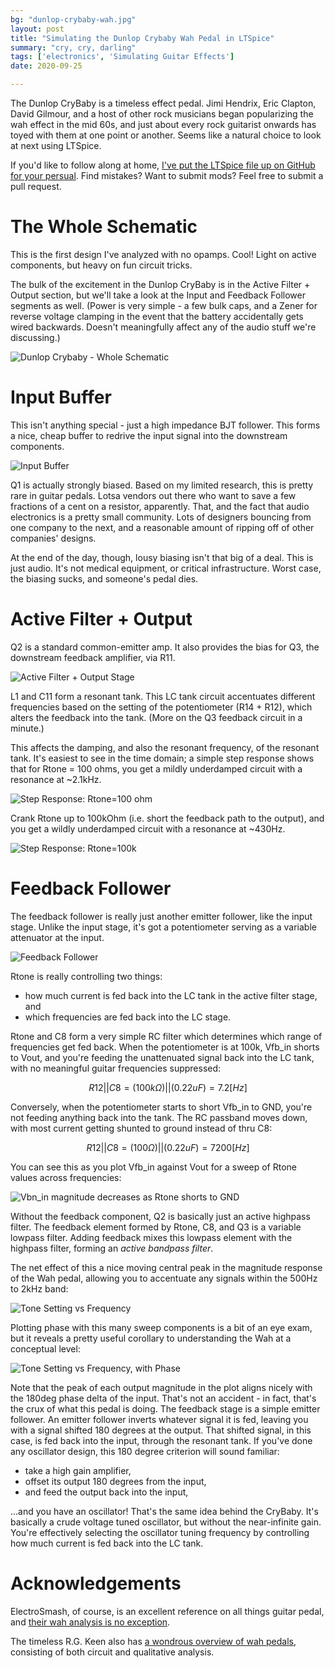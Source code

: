 ```yaml
---
bg: "dunlop-crybaby-wah.jpg"
layout: post
title: "Simulating the Dunlop Crybaby Wah Pedal in LTSpice"
summary: "cry, cry, darling"
tags: ['electronics', 'Simulating Guitar Effects']
date: 2020-09-25

---
```


The Dunlop CryBaby is a timeless effect pedal. Jimi Hendrix, Eric Clapton, David Gilmour, and a host of other rock musicians began popularizing the wah effect in the mid 60s, and just about every rock guitarist onwards has toyed with them at one point or another. Seems like a natural choice to look at next using LTSpice. 

If you'd like to follow along at home, [I've put the LTSpice file up on GitHub for your persual](https://github.com/Cushychicken/ltspice-guitar-pedals/tree/master/dunlop-crybaby-wah). Find mistakes? Want to submit mods? Feel free to submit a pull request. 

# The Whole Schematic

This is the first design I've analyzed with no opamps. Cool! Light on active components, but heavy on fun circuit tricks. 

The bulk of the excitement in the Dunlop CryBaby is in the Active Filter + Output section, but we'll take a look at the Input and Feedback Follower segments as well. (Power is very simple - a few bulk caps, and a Zener for reverse voltage clamping in the event that the battery accidentally gets wired backwards. Doesn't meaningfully affect any of the audio stuff we're discussing.)

![Dunlop Crybaby - Whole Schematic](../assets/images/Image-1600979249553.png)

# Input Buffer 

This isn't anything special - just a high impedance BJT follower. This forms a nice, cheap buffer to redrive the input signal into the downstream components. 

![Input Buffer](../assets/images/2020-09-25-ltspice-dunlop-crybaby/Image-1600979302189.png)

Q1 is actually strongly biased. Based on my limited research, this is pretty rare in guitar pedals. Lotsa vendors out there who want to save a few fractions of a cent on a resistor, apparently. That, and the fact that audio electronics is a pretty small community. Lots of designers bouncing from one company to the next, and a reasonable amount of ripping off of other companies' designs. 

At the end of the day, though, lousy biasing isn't that big of a deal. This is just audio. It's not medical equipment, or critical infrastructure. Worst case, the biasing sucks, and someone's pedal dies. 

# Active Filter + Output
Q2 is a standard common-emitter amp. It also provides the bias for Q3, the downstream feedback amplifier, via R11. 

![Active Filter + Output Stage](../assets/images/Image-1600979345975.png)

L1 and C11 form a resonant tank. This LC tank circuit accentuates different frequencies based on the setting of the potentiometer (R14 + R12), which alters the feedback into the tank. (More on the Q3 feedback circuit in a minute.)

This affects the damping, and also the resonant frequency, of the resonant tank. It's easiest to see in the time domain; a simple step response shows that for Rtone = 100 ohms, you get a mildly underdamped circuit with a resonance at ~2.1kHz. 

![Step Response: Rtone=100 ohm](../assets/images/Image-1600979387157.png)

Crank Rtone up to 100kOhm (i.e. short the feedback path to the output), and you get a wildly underdamped circuit with a resonance at ~430Hz. 

![Step Response: Rtone=100k](../assets/images/Image-1600979449819.png)

# Feedback Follower 

The feedback follower is really just another emitter follower, like the input stage. Unlike the input stage, it's got a potentiometer serving as a variable attenuator at the input. 

![Feedback Follower](../assets/images/Image-1600979641895.png)

Rtone is really controlling two things: 

* how much current is fed back into the LC tank in the active filter stage, and 
* which frequencies are fed back into the LC stage. 

Rtone and C8 form a very simple RC filter which determines which range of frequencies get fed back. When the potentiometer is at 100k, Vfb_in shorts to Vout, and you're feeding the unattenuated signal back into the LC tank, with no meaningful guitar frequencies suppressed:


$$
R12||C8 = (100k\Omega) || (0.22uF) = 7.2[Hz]
$$



Conversely, when the potentiometer starts to short Vfb_in to GND, you're not feeding anything back into the tank. The RC passband moves down, with most current getting shunted to ground instead of thru C8:


$$
R12||C8 = (100 \Omega) || (0.22uF) = 7200[Hz]
$$




You can see this as you plot Vfb_in against Vout for a sweep of Rtone values across frequencies:

![Vbn_in magnitude decreases as Rtone shorts to GND](../assets/images/image-20200925141159987.png)

Without the feedback component, Q2 is basically just an active highpass filter. The feedback element formed by Rtone, C8, and Q3 is a variable lowpass filter. Adding feedback mixes this lowpass element with the highpass filter, forming an _active bandpass filter_. 

The net effect of this a nice moving central peak in the magnitude response of the Wah pedal, allowing you to accentuate any signals within the 500Hz to 2kHz band:

![Tone Setting vs Frequency](../assets/images/Image-1601057975751.png)

Plotting phase with this many sweep components is a bit of an eye exam, but it reveals a pretty useful corollary to understanding the Wah at a conceptual level:

![Tone Setting vs Frequency, with Phase](../assets/images/Image-1601058017485.png)

Note that the peak of each output magnitude in the plot aligns nicely with the 180deg phase delta of the input. That's not an accident - in fact, that's the crux of what this pedal is doing. The feedback stage is a simple emitter follower. An emitter follower inverts whatever signal it is fed, leaving you with a signal shifted 180 degrees at the output. That shifted signal, in this case, is fed back into the input, through the resonant tank. If you've done any oscillator design, this 180 degree criterion will sound familiar: 

* take a high gain amplifier, 
* offset its output 180 degrees from the input, 
* and feed the output back into the input, 

...and you have an oscillator! That's the same idea behind the CryBaby. It's basically a crude voltage tuned oscillator, but without the near-infinite gain. You're effectively selecting the oscillator tuning frequency by controlling how much current is fed back into the LC tank. 

# Acknowledgements
ElectroSmash, of course, is an excellent reference on all things guitar pedal, and [their wah analysis is no exception](https://www.electrosmash.com/crybaby-gcb-95). 

The timeless R.G. Keen also has [a wondrous overview of wah pedals](http://www.geofex.com/article_folders/wahpedl/wahped.htm#whatwah), consisting of both circuit and qualitative analysis. 

